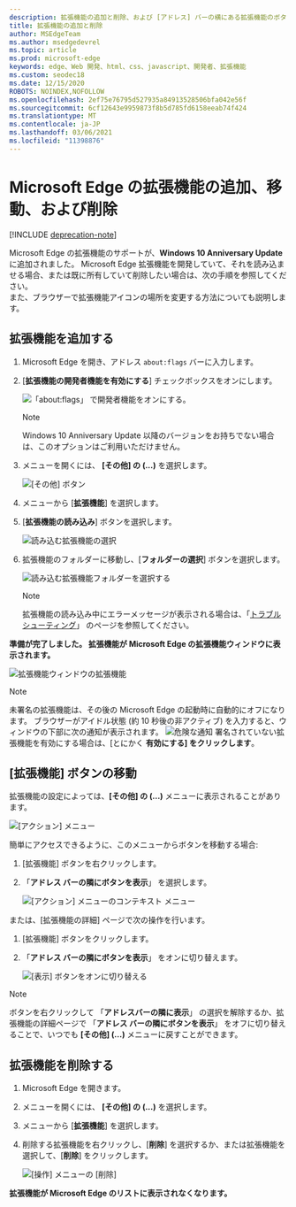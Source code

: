 ```yaml
---
description: 拡張機能の追加と削除、および [アドレス] バーの横にある拡張機能のボタンを移動する方法について説明します。
title: 拡張機能の追加と削除
author: MSEdgeTeam
ms.author: msedgedevrel
ms.topic: article
ms.prod: microsoft-edge
keywords: edge、Web 開発、html、css、javascript、開発者、拡張機能
ms.custom: seodec18
ms.date: 12/15/2020
ROBOTS: NOINDEX,NOFOLLOW
ms.openlocfilehash: 2ef75e76795d527935a84913528506bfa042e56f
ms.sourcegitcommit: 6cf12643e9959873f8b5d785fd6158eeab74f424
ms.translationtype: MT
ms.contentlocale: ja-JP
ms.lasthandoff: 03/06/2021
ms.locfileid: "11398876"
---
```

# <a name="adding-moving-and-removing-extensions-for-microsoft-edge"></a>Microsoft Edge の拡張機能の追加、移動、および削除  

[!INCLUDE [deprecation-note](../includes/deprecation-note.md)]  

Microsoft Edge の拡張機能のサポートが、**Windows 10 Anniversary Update** に追加されました。  Microsoft Edge 拡張機能を開発していて、それを読み込ませる場合、または既に所有していて削除したい場合は、次の手順を参照してください。  
また、ブラウザーで拡張機能アイコンの場所を変更する方法についても説明します。  

## <a name="adding-an-extension"></a>拡張機能を追加する  

1.  Microsoft Edge を開き、アドレス `about:flags` バーに入力します。  
1.  [**拡張機能の開発者機能を有効にする**] チェックボックスをオンにします。  
    
    ![「about:flags」 で開発者機能をオンにする。](../media/sideload-aboutflags.png)  
    
    > [!NOTE]
    > Windows 10 Anniversary Update 以降のバージョンをお持ちでない場合は、このオプションはご利用いただけません。  
    
1.  メニューを開くには、 **[その他] の (...)** を選択します。  
    
    ![[その他] ボタン](../media/morebutton.png)  
    
1.  メニューから [**拡張機能**] を選択します。  
    
1.  [**拡張機能の読み込み**] ボタンを選択します。  
    
    ![読み込む拡張機能の選択](../media/sideload-load-extension.png)  
    
1.  拡張機能のフォルダーに移動し、[**フォルダーの選択**] ボタンを選択します。  
    
    ![読み込む拡張機能フォルダーを選択する](../media/sideload-select-extension.png)  
    
    > [!NOTE]
    > 拡張機能の読み込み中にエラーメッセージが表示される場合は、「[トラブルシューティング](../troubleshooting.md)」 のページを参照してください。  
    
**準備が完了しました。 拡張機能が Microsoft Edge の拡張機能ウィンドウに表示されます。**  

![拡張機能ウィンドウの拡張機能](../media/sideload-extension-installed.png)  

> [!NOTE]
> 未署名の拡張機能は、その後の Microsoft Edge の起動時に自動的にオフになります。  ブラウザーがアイドル状態 \(約 10 秒後の非アクティブ\) を入力すると、ウィンドウの下部に次の通知が表示されます。  ![危険な通知 ](../media/riskynotification.png) 署名されていない拡張機能を有効にする場合は、[とにかく **有効にする] をクリックします**。  

## <a name="moving-the-extension-button"></a>[拡張機能] ボタンの移動  

拡張機能の設定によっては、**[その他] の (...)** メニューに表示されることがあります。  

![[アクション] メニュー](../media/browseraction.png)  

簡単にアクセスできるように、このメニューからボタンを移動する場合:  

1.  [拡張機能] ボタンを右クリックします。  
1.  「**アドレス バーの隣にボタンを表示**」 を選択します。  
    
    ![[アクション] メニューのコンテキスト メニュー](../media/browseraction_contextmenu.png)  
    
または、[拡張機能の詳細] ページで次の操作を行います。  

1.  [拡張機能] ボタンをクリックします。  
1.  「**アドレス バーの隣にボタンを表示**」 をオンに切り替えます。  
    
    ![[表示] ボタンをオンに切り替える](../media/show-button-toggle.png)  
    
> [!NOTE]
> ボタンを右クリックして 「**アドレスバーの隣に表示**」 の選択を解除するか、拡張機能の詳細ページで 「**アドレス バーの隣にボタンを表示**」 をオフに切り替えることで、いつでも **[その他] (...)** メニューに戻すことができます。  

## <a name="removing-an-extension"></a>拡張機能を削除する  

1.  Microsoft Edge を開きます。  
1.  メニューを開くには、 **[その他] の (...)** を選択します。  
1.  メニューから [**拡張機能**] を選択します。  
1.  削除する拡張機能を右クリックし、[**削除**] を選択するか、または拡張機能を選択して、[**削除**] をクリックします。  
    
    ![[操作] メニューの [削除]](../media/remove.png)  
    
**拡張機能が Microsoft Edge のリストに表示されなくなります。**  
